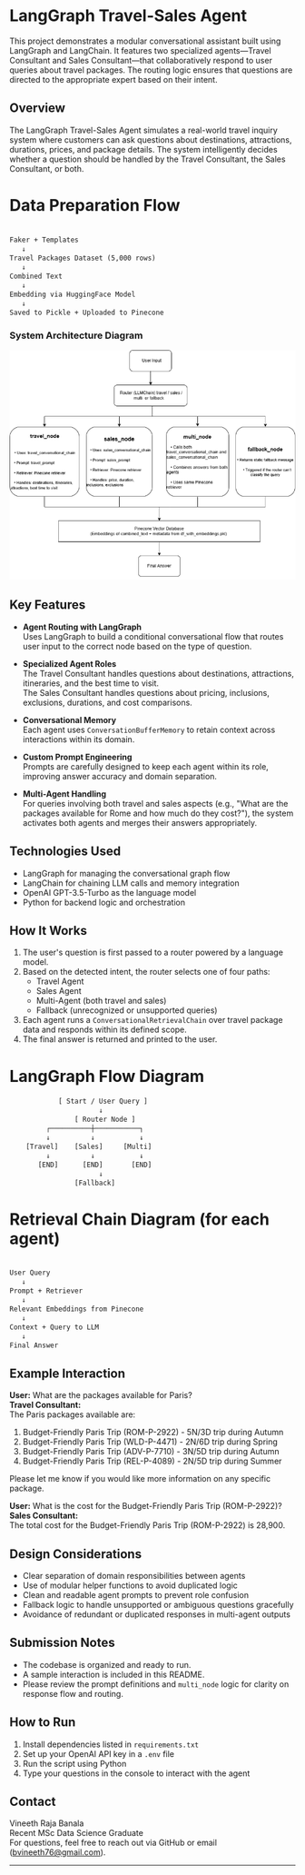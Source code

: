 

# LangGraph Travel-Sales Agent

This project demonstrates a modular conversational assistant built using LangGraph and LangChain. It features two specialized agents—Travel Consultant and Sales Consultant—that collaboratively respond to user queries about travel packages. The routing logic ensures that questions are directed to the appropriate expert based on their intent.

## Overview

The LangGraph Travel-Sales Agent simulates a real-world travel inquiry system where customers can ask questions about destinations, attractions, durations, prices, and package details. The system intelligently decides whether a question should be handled by the Travel Consultant, the Sales Consultant, or both.

# Data Preparation Flow
```

Faker + Templates
   ↓
Travel Packages Dataset (5,000 rows)
   ↓
Combined Text
   ↓
Embedding via HuggingFace Model
   ↓
Saved to Pickle + Uploaded to Pinecone

```


###  System Architecture Diagram


![System Architecture](https://github.com/sidhu7777/Perseverance_Enterprise_Assessment/raw/main/images/Assesment.png)




## Key Features

- **Agent Routing with LangGraph**  
  Uses LangGraph to build a conditional conversational flow that routes user input to the correct node based on the type of question.

- **Specialized Agent Roles**  
  The Travel Consultant handles questions about destinations, attractions, itineraries, and the best time to visit.  
  The Sales Consultant handles questions about pricing, inclusions, exclusions, durations, and cost comparisons.

- **Conversational Memory**  
  Each agent uses `ConversationBufferMemory` to retain context across interactions within its domain.

- **Custom Prompt Engineering**  
  Prompts are carefully designed to keep each agent within its role, improving answer accuracy and domain separation.

- **Multi-Agent Handling**  
  For queries involving both travel and sales aspects (e.g., "What are the packages available for Rome and how much do they cost?"), the system activates both agents and merges their answers appropriately.

## Technologies Used

- LangGraph for managing the conversational graph flow
- LangChain for chaining LLM calls and memory integration
- OpenAI GPT-3.5-Turbo as the language model
- Python for backend logic and orchestration

## How It Works

1. The user's question is first passed to a router powered by a language model.
2. Based on the detected intent, the router selects one of four paths:
   - Travel Agent
   - Sales Agent
   - Multi-Agent (both travel and sales)
   - Fallback (unrecognized or unsupported queries)
3. Each agent runs a `ConversationalRetrievalChain` over travel package data and responds within its defined scope.
4. The final answer is returned and printed to the user.

# LangGraph Flow Diagram

                [ Start / User Query ]
                          ↓
                    [ Router Node ]
             ┌──────────┼───────────┐
             ↓          ↓           ↓
        [Travel]    [Sales]     [Multi]
             ↓          ↓           ↓
           [END]      [END]       [END]
                          ↓
                    [Fallback]

# Retrieval Chain Diagram (for each agent)

```

User Query
   ↓
Prompt + Retriever
   ↓
Relevant Embeddings from Pinecone
   ↓
Context + Query to LLM
   ↓
Final Answer

```




## Example Interaction

**User:** What are the packages available for Paris?  
**Travel Consultant:**  
The Paris packages available are:  
1. Budget-Friendly Paris Trip (ROM-P-2922) - 5N/3D trip during Autumn  
2. Budget-Friendly Paris Trip (WLD-P-4471) - 2N/6D trip during Spring  
3. Budget-Friendly Paris Trip (ADV-P-7710) - 3N/5D trip during Autumn  
4. Budget-Friendly Paris Trip (REL-P-4089) - 2N/5D trip during Summer  

Please let me know if you would like more information on any specific package.

**User:** What is the cost for the Budget-Friendly Paris Trip (ROM-P-2922)?  
**Sales Consultant:**  
The total cost for the Budget-Friendly Paris Trip (ROM-P-2922) is 28,900.

## Design Considerations

- Clear separation of domain responsibilities between agents
- Use of modular helper functions to avoid duplicated logic
- Clean and readable agent prompts to prevent role confusion
- Fallback logic to handle unsupported or ambiguous questions gracefully
- Avoidance of redundant or duplicated responses in multi-agent outputs

## Submission Notes

- The codebase is organized and ready to run.
- A sample interaction is included in this README.
- Please review the prompt definitions and `multi_node` logic for clarity on response flow and routing.

## How to Run

1. Install dependencies listed in `requirements.txt`
2. Set up your OpenAI API key in a `.env` file
3. Run the script using Python
4. Type your questions in the console to interact with the agent

## Contact

Vineeth Raja Banala  
Recent MSc Data Science Graduate  
For questions, feel free to reach out via GitHub or email (bvineeth76@gmail.com).

---
